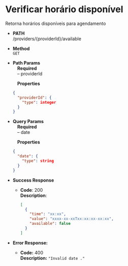 # Verificar horário disponível

Retorna horários disponíveis para agendamento

- **PATH** <br />
  /providers/{providerId}/available

- **Method** <br />
  `GET`

- **Path Params** <br />
  &emsp;**Required** <br />
  &emsp;&ndash; providerId

  &emsp;**Properties**

  ```json
  {
    "providerId": {
      "type": integer
    }
  }
  ```

- **Query Params** <br />
  &emsp;**Required** <br />
  &emsp;&ndash; date

  &emsp;**Properties**

  ```json
  {
    "date": {
      "type": string
    }
  }
  ```

- **Success Response**

  - **Code**: 200 <br />
    **Description**:
    ```json
    [
      {
        "time": "xx:xx",
        "value": "xxxx-xx-xxTxx:xx:xx-xx:xx",
        "available": false
      }
    ]
    ```

- **Error Response:**

  - **Code:** 400 <br />
    **Description:** `"Invalid date ."`
